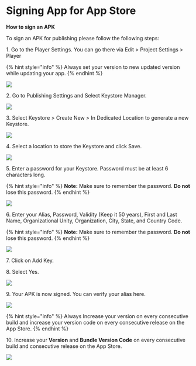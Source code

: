 # Signing App for App Store

**How to sign an APK**

To sign an APK for publishing please follow the following steps:

1\.       Go to the Player Settings. You can go there via Edit > Project Settings > Player

{% hint style="info" %}
Always set your version to new updated version while updating your app.
{% endhint %}

![](<../.gitbook/assets/image (57).png>)

2\.       Go to Publishing Settings and Select Keystore Manager.

![](<../.gitbook/assets/image (19).png>)

3\.       Select Keystore > Create New > In Dedicated Location to generate a new Keystore.

![](<../.gitbook/assets/image (76).png>)

4\.     Select a location to store the Keystore and click Save.

![](<../.gitbook/assets/image (74).png>)

5\.       Enter a password for your Keystore. Password must be at least 6 characters long.

{% hint style="info" %}
**Note:** Make sure to remember the password. **Do not** lose this password.
{% endhint %}

![](<../.gitbook/assets/image (93).png>)

6\.       Enter your Alias, Password, Validity (Keep it 50 years), First and Last Name, Organizational Unity, Organization, City, State, and Country Code.

{% hint style="info" %}
**Note:** Make sure to remember the password. **Do not** lose this password.
{% endhint %}

![](<../.gitbook/assets/image (22).png>)

7\.       Click on Add Key.

8\.       Select Yes.

![](<../.gitbook/assets/image (6).png>)

9\.       Your APK is now signed. You can verify your alias here.

![](<../.gitbook/assets/image (23).png>)

{% hint style="info" %}
Always Increase your version on every consecutive build and increase your version code on every consecutive release on the App Store.
{% endhint %}

10\.     Increase your **Version** and **Bundle Version Code** on every consecutive build and consecutive release on the App Store.

![](../.gitbook/assets/Capture4.JPG)
